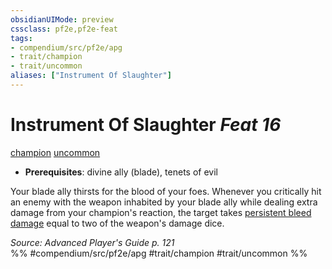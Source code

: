 ```yaml
---
obsidianUIMode: preview
cssclass: pf2e,pf2e-feat
tags:
- compendium/src/pf2e/apg
- trait/champion
- trait/uncommon
aliases: ["Instrument Of Slaughter"]
---
```

# Instrument Of Slaughter  *Feat 16*  
[champion](/rules/traits/champion.md)  [uncommon](/rules/traits/uncommon.md)  

- **Prerequisites**: divine ally (blade), tenets of evil

Your blade ally thirsts for the blood of your foes. Whenever you critically hit an enemy with the weapon inhabited by your blade ally while dealing extra damage from your champion's reaction, the target takes [persistent bleed damage](/rules/conditions.md#Persistent%20Damage) equal to two of the weapon's damage dice.

*Source: Advanced Player's Guide p. 121*  
%% #compendium/src/pf2e/apg #trait/champion #trait/uncommon %%